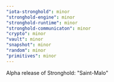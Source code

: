 ```yaml
---
"iota-stronghold": minor
"stronghold-engine": minor
"stronghold-runtime": minor
"stronghold-communicaton": minor
"crypto": minor
"vault": minor
"snapshot": minor
"random": minor
"primitives": minor
---
```


Alpha release of Stronghold: "Saint-Malo"
